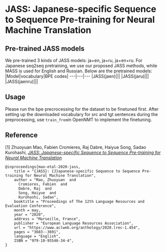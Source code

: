 # JASS: Japanese-specific Sequence to Sequence Pre-training for Neural Machine Translation

## Pre-trained JASS models
We pre-trained 3 kinds of JASS models: ja+en, ja+ru, ja+en+ru. For Japanese seq2seq pretraining, we use our proposed JASS methods, while MASS is used for English and Russian. Below are the pretrained models:
|Model|vocabulary|BPE codes|
---|---|---
|JASS(jaen)|||
|JASS(jaru)|||
|JASS(jaenru)|||

## Usage
Please run the bpe precrocessing for the dataset to be finetuned first. After setting up the downloaded vocabulary for src and tgt sentences during the preprocessing, use ```train_from```in OpenNMT to implement the finetuning.  

## Reference
[1] Zhuoyuan Mao, Fabien Cromieres, Raj Dabre, Haiyue Song, Sadao Kurohashi, [*JASS: Japanese-specific Sequence to Sequence Pre-training for Neural Machine Translation*](https://www.aclweb.org/anthology/2020.lrec-1.454/)

```
@inproceedings{mao-etal-2020-jass,
    title = "{JASS}: {J}apanese-specific Sequence to Sequence Pre-training for Neural Machine Translation",
    author = "Mao, Zhuoyuan  and
      Cromieres, Fabien  and
      Dabre, Raj  and
      Song, Haiyue  and
      Kurohashi, Sadao",
    booktitle = "Proceedings of The 12th Language Resources and Evaluation Conference",
    month = may,
    year = "2020",
    address = "Marseille, France",
    publisher = "European Language Resources Association",
    url = "https://www.aclweb.org/anthology/2020.lrec-1.454",
    pages = "3683--3691",
    language = "English",
    ISBN = "979-10-95546-34-4",
}
```

